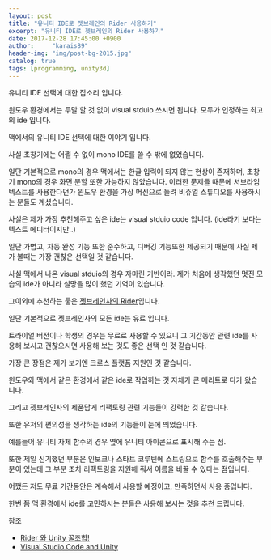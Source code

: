 ```yaml
---
layout: post
title: "유니티 IDE로 젯브레인의 Rider 사용하기"
excerpt: "유니티 IDE로 젯브레인의 Rider 사용하기"
date: 2017-12-28 17:45:00 +0900
author:     "karais89"
header-img: "img/post-bg-2015.jpg"
catalog: true
tags: [programming, unity3d]
---
```


유니티 IDE 선택에 대한 잡소리 입니다.

윈도우 환경에서는 두말 할 것 없이 visual stduio 쓰시면 됩니다. 모두가 인정하는 최고의 ide 입니다.

맥에서의 유니티 IDE 선택에 대한 이야기 입니다.

사실 초창기에는 어쩔 수 없이 mono IDE를 쓸 수 밖에 없었습니다.

일단 기본적으로 mono의 경우 맥에서는 한글 입력이 되지 않는 현상이 존재하며, 초창기 mono의 경우 화면 분할 또한 가능하지 않았습니다. 이러한 문제들 때문에 서브라임 텍스트를 사용한다던가 윈도우 환경을 가상 머신으로 돌려 비쥬얼 스튜디오를 사용하시는 분들도 계셨습니다.

사실은 제가 가장 추천해주고 싶은 ide는 visual stduio code 입니다. (ide라기 보다는 텍스트 에디터이지만..)

일단 가볍고, 자동 완성 기능 또한 준수하고, 디버깅 기능또한 제공되기 때문에 사실 제가 볼때는 가장 괜찮은 선택일 것 같습니다.

사실 맥에서 나온 visual stduio의 경우 자마린 기반이라. 제가 처음에 생각했던 멋진 모습의 ide가 아니라 실망을 많이 했던 기억이 있습니다.

그이외에 추천하는 툴은 [젯브레인사의 Rider](https://www.jetbrains.com/rider/)입니다.

일단 기본적으로 젯브레인사의 모든 ide는 유료 입니다.

트라이얼 버전이나 학생의 경우는 무료로 사용할 수 있으니 그 기간동안 관련 ide를 사용해 
보시고 괜찮으시면 사용해 보는 것도 좋은 선택 인 것 같습니다.

가장 큰 장점은 제가 보기엔 크로스 플랫폼 지원인 것 같습니다.

윈도우와 맥에서 같은 환경에서 같은 ide로 작업하는 것 자체가 큰 메리트로 다가 왔습니다. 

그리고 젯브레인사의 제품답게 리팩토링 관련 기능들이 강력한 것 같습니다.

또한 유저의 편의성을 생각하는 ide의 기능들이 눈에 띄었습니다.

예를들어 유니티 자체 함수의 경우 옆에 유니티 아이콘으로 표시해 주는 점.

또한 제일 신기했던 부분은 인보크나 스타트 코루틴에 스트링으로 함수를 호출해주는 부분이 있는데 그 부분 조차 리팩토링을 지원해 줘서 이름을 바꿀 수 있다는 점입니다.

어쨌든 저도 무료 기간동안은 계속해서 사용할 예정이고, 만족하면서 사용 중입니다.

한번 쯤 맥 환경에서 ide를 고민하시는 분들은 사용해 보시는 것을 추천 드립니다.

참조
- [Rider 와 Unity 꿀조합!](https://blog.jetbrains.com/kr/2017/12/rider-%EC%99%80-unity-%EA%BF%80%EC%A1%B0%ED%95%A9/)
- [Visual Studio Code and Unity](https://code.visualstudio.com/docs/other/unity)
